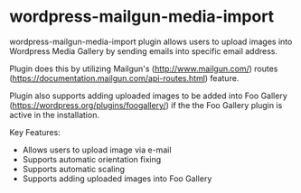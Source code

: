 # wordpress-mailgun-media-import

wordpress-mailgun-media-import plugin allows users to upload images into Wordpress Media Gallery by sending emails into specific email address.

Plugin does this by utilizing Mailgun's (http://www.mailgun.com/) routes (https://documentation.mailgun.com/api-routes.html) feature.

Plugin also supports adding uploaded images to be added into Foo Gallery (https://wordpress.org/plugins/foogallery/) if the the Foo Gallery plugin is active in the installation.

Key Features:

  * Allows users to upload image via e-mail
  * Supports automatic orientation fixing 
  * Supports automatic scaling
  * Supports adding uploaded images into Foo Gallery
